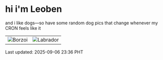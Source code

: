# hi i'm Leoben

and i like dogs—so have some random dog pics that change whenever my CRON feels like it

|  |  |
|--------|----------|
| ![Borzoi](https://random-dog-vercel.vercel.app/api/random-borzoi?v=1757172991) | ![Labrador](https://random-dog-vercel.vercel.app/api/random-labrador?v=1757172991) |

Last updated: 2025-09-06 23:36 PHT
